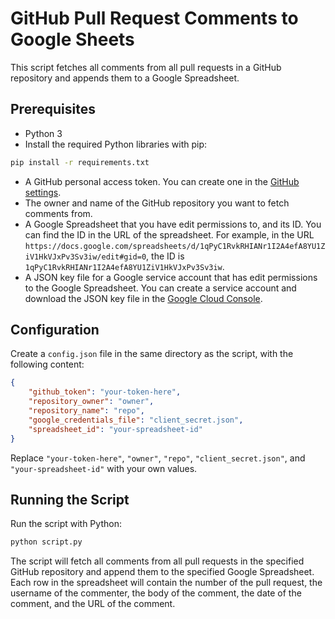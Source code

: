 # GitHub Pull Request Comments to Google Sheets

This script fetches all comments from all pull requests in a GitHub repository and appends them to a Google Spreadsheet.

## Prerequisites

- Python 3
- Install the required Python libraries with pip:

```bash
pip install -r requirements.txt
```

- A GitHub personal access token. You can create one in the [GitHub settings](https://github.com/settings/tokens).
- The owner and name of the GitHub repository you want to fetch comments from.
- A Google Spreadsheet that you have edit permissions to, and its ID. You can find the ID in the URL of the spreadsheet. For example, in the URL `https://docs.google.com/spreadsheets/d/1qPyC1RvkRHIANr1I2A4efA8YU1ZiV1HkVJxPv3Sv3iw/edit#gid=0`, the ID is `1qPyC1RvkRHIANr1I2A4efA8YU1ZiV1HkVJxPv3Sv3iw`.
- A JSON key file for a Google service account that has edit permissions to the Google Spreadsheet. You can create a service account and download the JSON key file in the [Google Cloud Console](https://console.cloud.google.com/).

## Configuration

Create a `config.json` file in the same directory as the script, with the following content:

```json
{
    "github_token": "your-token-here",
    "repository_owner": "owner",
    "repository_name": "repo",
    "google_credentials_file": "client_secret.json",
    "spreadsheet_id": "your-spreadsheet-id"
}
```

Replace `"your-token-here"`, `"owner"`, `"repo"`, `"client_secret.json"`, and `"your-spreadsheet-id"` with your own values.

## Running the Script

Run the script with Python:

```bash
python script.py
```

The script will fetch all comments from all pull requests in the specified GitHub repository and append them to the specified Google Spreadsheet. Each row in the spreadsheet will contain the number of the pull request, the username of the commenter, the body of the comment, the date of the comment, and the URL of the comment.

